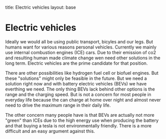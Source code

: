 
title: Electric vehicles layout: base


# Electric vehicles

Ideally we would all be using public transport, bicyles and our legs. But humans want for various reasons personal vehicles. Currently we mainly use internal combustion engines (ICE) cars. Due to their emission of co2 and resulting human made climate change wen need other solutions in the long term. Electric vehicles are the prime candidate for that position.

There are other possibilities like hydrogen fuel cell or biofuel engines. But these "solutions" might only be feasible in the future. But we need a solution right now and with battery electric vehicles (BEVs) we have everthing we need. The only thing BEVs lack behind other options is the range and the charging speed. But is not a concern for most people in everyday life because the can charge at home over night and almost never need to drive the maximum range in their daily life.

The other concern many people have is that BEVs are actually not more "green" than ICEs due to the high energy use when producing the battery and that buying a tesla is not environmentally friendly. There is a more difficult and an easy argument against this.
